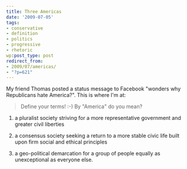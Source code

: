 ```yaml
---
title: Three Americas
date: '2009-07-05'
tags:
- conservative
- definition
- politics
- progressive
- rhetoric
wp:post_type: post
redirect_from:
- 2009/07/americas/
- "?p=621"
---
```


My friend Thomas posted a status message to Facebook "wonders why Republicans hate America?". This is where I'm at:

> Define your terms! :-) By "America" do you mean?
>
>

1. a pluralist society striving for a more representative government and greater civil liberties

>

2. a consensus society seeking a return to a more stable civic life built upon firm social and ethical principles

>

3. a geo-political demarcation for a group of people equally as unexceptional as everyone else.

>

